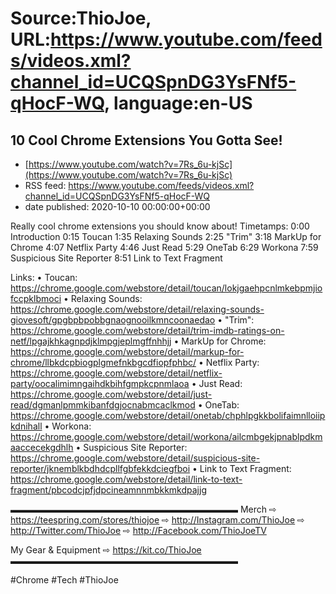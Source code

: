 # Source:ThioJoe, URL:https://www.youtube.com/feeds/videos.xml?channel_id=UCQSpnDG3YsFNf5-qHocF-WQ, language:en-US

## 10 Cool Chrome Extensions You Gotta See!
 - [https://www.youtube.com/watch?v=7Rs_6u-kjSc](https://www.youtube.com/watch?v=7Rs_6u-kjSc)
 - RSS feed: https://www.youtube.com/feeds/videos.xml?channel_id=UCQSpnDG3YsFNf5-qHocF-WQ
 - date published: 2020-10-10 00:00:00+00:00

Really cool chrome extensions you should know about!
Timetamps:
0:00 Introduction
0:15 Toucan
1:35 Relaxing Sounds
2:25 "Trim"
3:18 MarkUp for Chrome
4:07 Netflix Party
4:46 Just Read
5:29 OneTab
6:29 Workona
7:59 Suspicious Site Reporter
8:51 Link to Text Fragment

Links:
• Toucan: https://chrome.google.com/webstore/detail/toucan/lokjgaehpcnlmkebpmjiofccpklbmoci
• Relaxing Sounds: https://chrome.google.com/webstore/detail/relaxing-sounds-giovesoft/gpgbpbpobbgnaognooilkmncoonaedao
• "Trim": https://chrome.google.com/webstore/detail/trim-imdb-ratings-on-netf/lpgajkhkagnpdjklmpgjeplmgffnhhjj
• MarkUp for Chrome: https://chrome.google.com/webstore/detail/markup-for-chrome/llbkdcpbiogplgmefnkbgcdfiopfphbc/
• Netflix Party: https://chrome.google.com/webstore/detail/netflix-party/oocalimimngaihdkbihfgmpkcpnmlaoa
• Just Read: https://chrome.google.com/webstore/detail/just-read/dgmanlpmmkibanfdgjocnabmcaclkmod
• OneTab: https://chrome.google.com/webstore/detail/onetab/chphlpgkkbolifaimnlloiipkdnihall
• Workona: https://chrome.google.com/webstore/detail/workona/ailcmbgekjpnablpdkmaaccecekgdhlh
• Suspicious Site Reporter: https://chrome.google.com/webstore/detail/suspicious-site-reporter/jknemblkbdhdcpllfgbfekkdciegfboi
• Link to Text Fragment: https://chrome.google.com/webstore/detail/link-to-text-fragment/pbcodcjpfjdpcineamnnmbkkmkdpajjg

▬▬▬▬▬▬▬▬▬▬▬▬▬▬▬▬▬▬▬▬▬▬▬▬▬▬
Merch ⇨ https://teespring.com/stores/thiojoe
⇨ http://Instagram.com/ThioJoe
⇨ http://Twitter.com/ThioJoe
⇨ http://Facebook.com/ThioJoeTV

My Gear & Equipment ⇨ https://kit.co/ThioJoe
▬▬▬▬▬▬▬▬▬▬▬▬▬▬▬▬▬▬▬▬▬▬▬▬▬▬

#Chrome #Tech #ThioJoe

